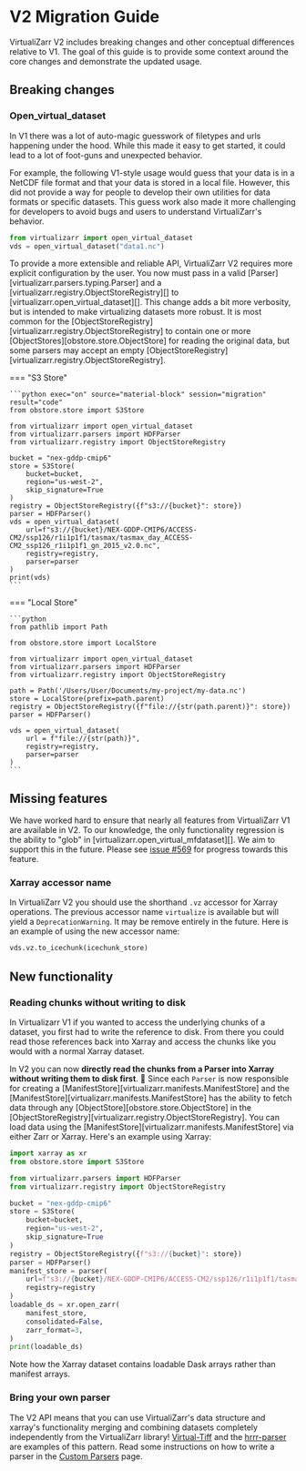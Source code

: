 # V2 Migration Guide

VirtualiZarr V2 includes breaking changes and other conceptual differences relative to V1. The goal of this guide
is to provide some context around the core changes and demonstrate the updated usage.

## Breaking changes

### Open_virtual_dataset

In V1 there was a lot of auto-magic guesswork of filetypes and urls happening under the hood.
While this made it easy to get started, it could lead to a lot of foot-guns and unexpected behavior.

For example, the following V1-style usage would guess that your data is in a NetCDF file format and that your data
is stored in a local file. However, this did not provide a way for people to develop their own utilities
for data formats or specific datasets. This guess work also made it more challenging for developers to avoid bugs and
users to understand VirtualiZarr's behavior.

```python
from virtualizarr import open_virtual_dataset
vds = open_virtual_dataset("data1.nc")
```

To provide a more extensible and reliable API, VirtualiZarr V2 requires more explicit configuration by the user.
You now must pass in a valid [Parser][virtualizarr.parsers.typing.Parser] and a [virtualizarr.registry.ObjectStoreRegistry][] to [virtualizarr.open_virtual_dataset][].
This change adds a bit more verbosity, but is intended to make virtualizing datasets more robust. It is most common for the
[ObjectStoreRegistry][virtualizarr.registry.ObjectStoreRegistry] to contain one or more [ObjectStores][obstore.store.ObjectStore]
for reading the original data, but some parsers may accept an empty [ObjectStoreRegistry][virtualizarr.registry.ObjectStoreRegistry].

=== "S3 Store"

    ```python exec="on" source="material-block" session="migration" result="code"
    from obstore.store import S3Store

    from virtualizarr import open_virtual_dataset
    from virtualizarr.parsers import HDFParser
    from virtualizarr.registry import ObjectStoreRegistry

    bucket = "nex-gddp-cmip6"
    store = S3Store(
        bucket=bucket,
        region="us-west-2",
        skip_signature=True
    )
    registry = ObjectStoreRegistry({f"s3://{bucket}": store})
    parser = HDFParser()
    vds = open_virtual_dataset(
        url=f"s3://{bucket}/NEX-GDDP-CMIP6/ACCESS-CM2/ssp126/r1i1p1f1/tasmax/tasmax_day_ACCESS-CM2_ssp126_r1i1p1f1_gn_2015_v2.0.nc",
        registry=registry,
        parser=parser
    )
    print(vds)
    ```

=== "Local Store"

    ```python
    from pathlib import Path

    from obstore.store import LocalStore

    from virtualizarr import open_virtual_dataset
    from virtualizarr.parsers import HDFParser
    from virtualizarr.registry import ObjectStoreRegistry

    path = Path('/Users/User/Documents/my-project/my-data.nc')
    store = LocalStore(prefix=path.parent)
    registry = ObjectStoreRegistry({f"file://{str(path.parent)}": store})
    parser = HDFParser()

    vds = open_virtual_dataset(
        url = f"file://{str(path)}",
        registry=registry,
        parser=parser
    )
    ```

## Missing features

We have worked hard to ensure that nearly all features from VirtualiZarr V1 are available in V2. To our knowledge,
the only functionality regression is the ability to "glob" in [virtualizarr.open_virtual_mfdataset][]. We aim to support
this in the future. Please see [issue #569](https://github.com/zarr-developers/VirtualiZarr/issues/569) for progress
towards this feature.

### Xarray accessor name

In VirtualiZarr V2 you should use the shorthand `.vz` accessor for Xarray operations. The previous accessor name
`virtualize` is available but will yield a `DeprecationWarning`. It may be remove entirely in the future. Here
is an example of using the new accessor name:

```python
vds.vz.to_icechunk(icechunk_store)
```

## New functionality

### Reading chunks without writing to disk

In Virtualizarr V1 if you wanted to access the underlying chunks of a dataset, you first had to write the reference to disk. From there you could read those references back into Xarray and access the chunks like you would with a normal Xarray dataset.

In V2 you can now **directly read the chunks from a Parser into Xarray without writing them to disk first**. 🤯
Since each `Parser` is now responsible for creating a [ManifestStore][virtualizarr.manifests.ManifestStore] and the [ManifestStore][virtualizarr.manifests.ManifestStore] has the ability to fetch data through any [ObjectStore][obstore.store.ObjectStore] in the [ObjectStoreRegistry][virtualizarr.registry.ObjectStoreRegistry]. You
can load data using the [ManifestStore][virtualizarr.manifests.ManifestStore] via either Zarr or Xarray. Here's an example using Xarray:

```python exec="on" source="material-block" session="migration" result="code"
import xarray as xr
from obstore.store import S3Store

from virtualizarr.parsers import HDFParser
from virtualizarr.registry import ObjectStoreRegistry

bucket = "nex-gddp-cmip6"
store = S3Store(
    bucket=bucket,
    region="us-west-2",
    skip_signature=True
)
registry = ObjectStoreRegistry({f"s3://{bucket}": store})
parser = HDFParser()
manifest_store = parser(
    url=f"s3://{bucket}/NEX-GDDP-CMIP6/ACCESS-CM2/ssp126/r1i1p1f1/tasmax/tasmax_day_ACCESS-CM2_ssp126_r1i1p1f1_gn_2015_v2.0.nc",
    registry=registry
)
loadable_ds = xr.open_zarr(
    manifest_store,
    consolidated=False,
    zarr_format=3,
)
print(loadable_ds)
```

Note how the Xarray dataset contains loadable Dask arrays rather than manifest arrays.

### Bring your own parser

The V2 API means that you can use VirtualiZarr's data structure and xarray's functionality merging and combining datasets
completely independently from the VirtualiZarr library! [Virtual-Tiff](https://github.com/virtual-zarr/virtual-tiff) and
the [hrrr-parser](https://github.com/virtual-zarr/hrrr-parser) are examples of this pattern. Read some instructions
on how to write a parser in the [Custom Parsers](custom_parsers.md) page.
